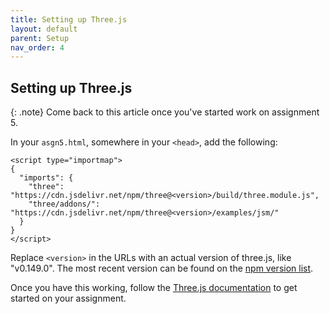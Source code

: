 ```yaml
---
title: Setting up Three.js
layout: default
parent: Setup
nav_order: 4
---
```


## Setting up Three.js

{: .note}
Come back to this article once you've started work on assignment 5. 

In your `asgn5.html`, somewhere in your `<head>`, add the following:

```
<script type="importmap">
{
  "imports": {
    "three": "https://cdn.jsdelivr.net/npm/three@<version>/build/three.module.js",
    "three/addons/": "https://cdn.jsdelivr.net/npm/three@<version>/examples/jsm/"
  }
}
</script>
```

Replace `<version>` in the URLs with an actual version of three.js, like "v0.149.0". The most recent version can be found on the [npm version list](https://www.npmjs.com/package/three?activeTab=versions).

Once you have this working, follow the [Three.js documentation](https://threejs.org/manual/#en/creating-a-scene) to get started on your assignment. 